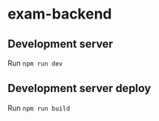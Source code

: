 # exam-backend

## Development server

Run `npm run dev`

## Development server deploy

Run `npm run build`
